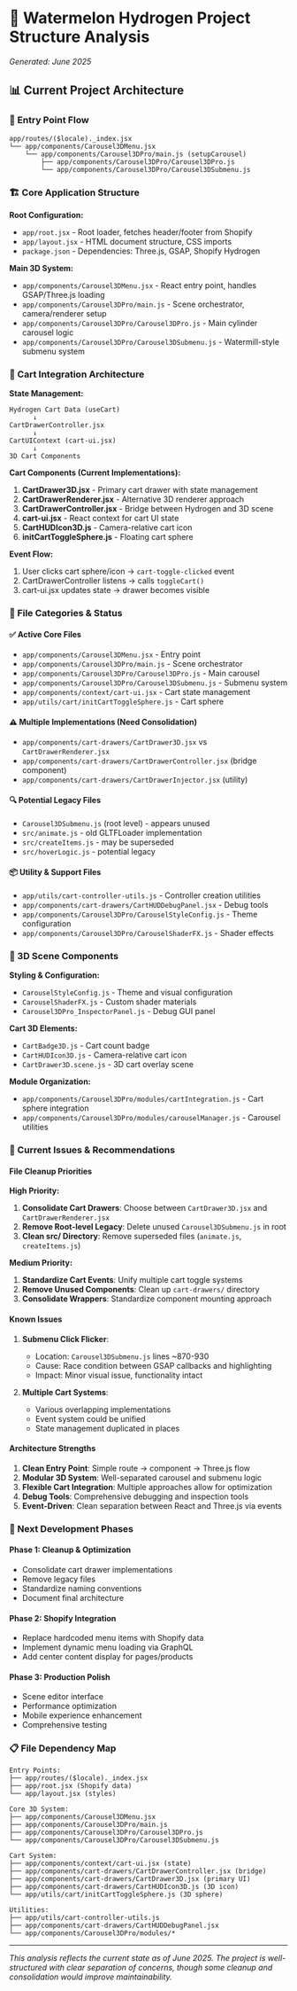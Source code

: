 # 🍉 Watermelon Hydrogen Project Structure Analysis

*Generated: June 2025*

## 📊 Current Project Architecture

### 🎯 Entry Point Flow

```
app/routes/($locale)._index.jsx
└── app/components/Carousel3DMenu.jsx
    └── app/components/Carousel3DPro/main.js (setupCarousel)
        ├── app/components/Carousel3DPro/Carousel3DPro.js
        └── app/components/Carousel3DPro/Carousel3DSubmenu.js
```

### 🏗️ Core Application Structure

**Root Configuration:**
- `app/root.jsx` - Root loader, fetches header/footer from Shopify
- `app/layout.jsx` - HTML document structure, CSS imports
- `package.json` - Dependencies: Three.js, GSAP, Shopify Hydrogen

**Main 3D System:**
- `app/components/Carousel3DMenu.jsx` - React entry point, handles GSAP/Three.js loading
- `app/components/Carousel3DPro/main.js` - Scene orchestrator, camera/renderer setup
- `app/components/Carousel3DPro/Carousel3DPro.js` - Main cylinder carousel logic
- `app/components/Carousel3DPro/Carousel3DSubmenu.js` - Watermill-style submenu system

### 🛒 Cart Integration Architecture

**State Management:**
```
Hydrogen Cart Data (useCart)
      ↓
CartDrawerController.jsx
      ↓
CartUIContext (cart-ui.jsx)
      ↓
3D Cart Components
```

**Cart Components (Current Implementations):**

1. **CartDrawer3D.jsx** - Primary cart drawer with state management
2. **CartDrawerRenderer.jsx** - Alternative 3D renderer approach
3. **CartDrawerController.jsx** - Bridge between Hydrogen and 3D scene
4. **cart-ui.jsx** - React context for cart UI state
5. **CartHUDIcon3D.js** - Camera-relative cart icon
6. **initCartToggleSphere.js** - Floating cart sphere

**Event Flow:**
1. User clicks cart sphere/icon → `cart-toggle-clicked` event
2. CartDrawerController listens → calls `toggleCart()`
3. cart-ui.jsx updates state → drawer becomes visible

### 📁 File Categories & Status

#### ✅ **Active Core Files**
- `app/components/Carousel3DMenu.jsx` - Entry point
- `app/components/Carousel3DPro/main.js` - Scene orchestrator
- `app/components/Carousel3DPro/Carousel3DPro.js` - Main carousel
- `app/components/Carousel3DPro/Carousel3DSubmenu.js` - Submenu system
- `app/components/context/cart-ui.jsx` - Cart state management
- `app/utils/cart/initCartToggleSphere.js` - Cart sphere

#### ⚠️ **Multiple Implementations (Need Consolidation)**
- `app/components/cart-drawers/CartDrawer3D.jsx` vs `CartDrawerRenderer.jsx`
- `app/components/cart-drawers/CartDrawerController.jsx` (bridge component)
- `app/components/cart-drawers/CartDrawerInjector.jsx` (utility)

#### 🔍 **Potential Legacy Files**
- `Carousel3DSubmenu.js` (root level) - appears unused
- `src/animate.js` - old GLTFLoader implementation
- `src/createItems.js` - may be superseded
- `src/hoverLogic.js` - potential legacy

#### 📦 **Utility & Support Files**
- `app/utils/cart-controller-utils.js` - Controller creation utilities
- `app/components/cart-drawers/CartHUDDebugPanel.jsx` - Debug tools
- `app/components/Carousel3DPro/CarouselStyleConfig.js` - Theme configuration
- `app/components/Carousel3DPro/CarouselShaderFX.js` - Shader effects

### 🎨 3D Scene Components

**Styling & Configuration:**
- `CarouselStyleConfig.js` - Theme and visual configuration
- `CarouselShaderFX.js` - Custom shader materials
- `Carousel3DPro_InspectorPanel.js` - Debug GUI panel

**Cart 3D Elements:**
- `CartBadge3D.js` - Cart count badge
- `CartHUDIcon3D.js` - Camera-relative cart icon
- `CartDrawer3D.scene.js` - 3D cart overlay scene

**Module Organization:**
- `app/components/Carousel3DPro/modules/cartIntegration.js` - Cart sphere integration
- `app/components/Carousel3DPro/modules/carouselManager.js` - Carousel utilities

### 🚨 Current Issues & Recommendations

#### **File Cleanup Priorities**

**High Priority:**
1. **Consolidate Cart Drawers**: Choose between `CartDrawer3D.jsx` and `CartDrawerRenderer.jsx`
2. **Remove Root-level Legacy**: Delete unused `Carousel3DSubmenu.js` in root
3. **Clean src/ Directory**: Remove superseded files (`animate.js`, `createItems.js`)

**Medium Priority:**
1. **Standardize Cart Events**: Unify multiple cart toggle systems
2. **Remove Unused Components**: Clean up `cart-drawers/` directory
3. **Consolidate Wrappers**: Standardize component mounting approach

#### **Known Issues**

1. **Submenu Click Flicker**: 
   - Location: `Carousel3DSubmenu.js` lines ~870-930
   - Cause: Race condition between GSAP callbacks and highlighting
   - Impact: Minor visual issue, functionality intact

2. **Multiple Cart Systems**:
   - Various overlapping implementations
   - Event system could be unified
   - State management duplicated in places

#### **Architecture Strengths**

1. **Clean Entry Point**: Simple route → component → Three.js flow
2. **Modular 3D System**: Well-separated carousel and submenu logic
3. **Flexible Cart Integration**: Multiple approaches allow for optimization
4. **Debug Tools**: Comprehensive debugging and inspection tools
5. **Event-Driven**: Clean separation between React and Three.js via events

### 🔄 Next Development Phases

#### **Phase 1: Cleanup & Optimization**
- Consolidate cart drawer implementations
- Remove legacy files
- Standardize naming conventions
- Document final architecture

#### **Phase 2: Shopify Integration**
- Replace hardcoded menu items with Shopify data
- Implement dynamic menu loading via GraphQL
- Add center content display for pages/products

#### **Phase 3: Production Polish**
- Scene editor interface
- Performance optimization
- Mobile experience enhancement
- Comprehensive testing

### 📋 File Dependency Map

```
Entry Points:
├── app/routes/($locale)._index.jsx
├── app/root.jsx (Shopify data)
└── app/layout.jsx (styles)

Core 3D System:
├── app/components/Carousel3DMenu.jsx
├── app/components/Carousel3DPro/main.js
├── app/components/Carousel3DPro/Carousel3DPro.js
└── app/components/Carousel3DPro/Carousel3DSubmenu.js

Cart System:
├── app/components/context/cart-ui.jsx (state)
├── app/components/cart-drawers/CartDrawerController.jsx (bridge)
├── app/components/cart-drawers/CartDrawer3D.jsx (primary UI)
├── app/components/cart-drawers/CartHUDIcon3D.js (3D icon)
└── app/utils/cart/initCartToggleSphere.js (3D sphere)

Utilities:
├── app/utils/cart-controller-utils.js
├── app/components/cart-drawers/CartHUDDebugPanel.jsx
└── app/components/Carousel3DPro/modules/*
```

---

*This analysis reflects the current state as of June 2025. The project is well-structured with clear separation of concerns, though some cleanup and consolidation would improve maintainability.*
